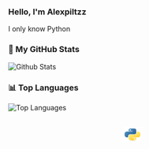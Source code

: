 ### Hello, I'm Alexpiltzz

I only know Python

### 🔭 My GitHub Stats

![Github Stats](https://github-readme-stats.vercel.app/api?username=Alexpiltzz&show_icons=true&theme=algolia&count_private=true)

### 📊 Top Languages

![Top Languages](https://github-readme-stats.vercel.app/api/top-langs/?username=Alexpiltzz&layout=compact&theme=algolia)


<div style="display: inline_block" align="center"><br>
  <img align="center" alt="Python" height="30" width="40" src="https://raw.githubusercontent.com/devicons/devicon/master/icons/python/python-original.svg">
</div>
